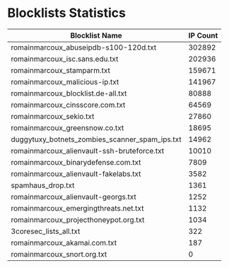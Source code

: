 # Blocklists Statistics
| Blocklist Name | IP Count |
|----|----|
| romainmarcoux_abuseipdb-s100-120d.txt | 302892 |
| romainmarcoux_isc.sans.edu.txt | 202936 |
| romainmarcoux_stamparm.txt | 159671 |
| romainmarcoux_malicious-ip.txt | 141967 |
| romainmarcoux_blocklist.de-all.txt | 80888 |
| romainmarcoux_cinsscore.com.txt | 64569 |
| romainmarcoux_sekio.txt | 27860 |
| romainmarcoux_greensnow.co.txt | 18695 |
| duggytuxy_botnets_zombies_scanner_spam_ips.txt | 14962 |
| romainmarcoux_alienvault-ssh-bruteforce.txt | 10010 |
| romainmarcoux_binarydefense.com.txt | 7809 |
| romainmarcoux_alienvault-fakelabs.txt | 3582 |
| spamhaus_drop.txt | 1361 |
| romainmarcoux_alienvault-georgs.txt | 1252 |
| romainmarcoux_emergingthreats.net.txt | 1132 |
| romainmarcoux_projecthoneypot.org.txt | 1034 |
| 3coresec_lists_all.txt | 322 |
| romainmarcoux_akamai.com.txt | 187 |
| romainmarcoux_snort.org.txt | 0 |
